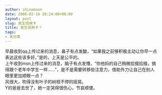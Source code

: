 ```yaml
---
author: shinemoon
date: 2006-02-16 20:24:00+00:00
layout: post
slug: 民生信用卡
title: 民生信用卡？
tags:
- 未分类
---
```


早晨收到qq上传过来的消息，鼻子有点发酸，“如果我之前够积极主动让你早一点表达这些该多好。”是的，上天是公平的。  
上午收到msn上传过来的消息，脑子有点发懵，“你他妈的自己稍微拾掇拾掇，搞得跟个老年中学生一样……”，是不是需要转移些注意力，借助外力让自己在别人眼里更加顺眼一点？  
风很大，吹得没有叶子的树枝不停的摇晃。  
Y的爸爸去世了，她一定哭得很伤心，节哀顺便。  

